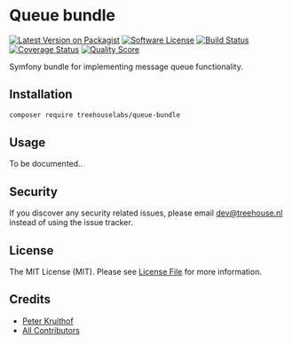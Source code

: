 Queue bundle
============

[![Latest Version on Packagist][ico-version]][link-packagist]
[![Software License][ico-license]](LICENSE.md)
[![Build Status][ico-travis]][link-travis]
[![Coverage Status][ico-scrutinizer]][link-scrutinizer]
[![Quality Score][ico-code-quality]][link-code-quality]

Symfony bundle for implementing message queue functionality.


## Installation

```sh
composer require treehouselabs/queue-bundle
```


## Usage

To be documented..


## Security

If you discover any security related issues, please email dev@treehouse.nl
instead of using the issue tracker.


## License

The MIT License (MIT). Please see [License File](LICENSE.md) for more information.


## Credits

- [Peter Kruithof][link-pkruithof]
- [All Contributors][link-contributors]


[ico-version]: https://img.shields.io/packagist/v/treehouselabs/queue-bundle.svg?style=flat-square
[ico-license]: https://img.shields.io/badge/license-MIT-brightgreen.svg?style=flat-square
[ico-travis]: https://img.shields.io/travis/treehouselabs/queue-bundle/master.svg?style=flat-square
[ico-scrutinizer]: https://img.shields.io/scrutinizer/coverage/g/treehouselabs/queue-bundle.svg?style=flat-square
[ico-code-quality]: https://img.shields.io/scrutinizer/g/treehouselabs/queue-bundle.svg?style=flat-square
[ico-downloads]: https://img.shields.io/packagist/dt/treehouselabs/queue-bundle.svg?style=flat-square

[link-packagist]: https://packagist.org/packages/treehouselabs/queue-bundle
[link-travis]: https://travis-ci.org/treehouselabs/queue-bundle
[link-scrutinizer]: https://scrutinizer-ci.com/g/treehouselabs/queue-bundle/code-structure
[link-code-quality]: https://scrutinizer-ci.com/g/treehouselabs/queue-bundle
[link-downloads]: https://packagist.org/packages/treehouselabs/queue-bundle
[link-pkruithof]: https://github.com/pkruithof
[link-contributors]: ../../contributors

